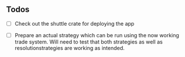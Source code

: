 ## Todos
- [ ] Check out the shuttle crate for deploying the app
- [ ] Prepare an actual strategy which can be run using the now working trade system. Will need to test that both strategies as well as resolutionstrategies are working as intended.

